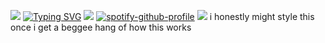 ![](https://komarev.com/ghpvc/?username=cpn-cook&abbreviated=true&color=221830&style=plastic&label=drawings+made)
[![Typing SVG](https://readme-typing-svg.demolab.com?font=Fira+Code&pause=1000&color=FFFFFF&width=900&lines=EVEN%3A+I+still+think+you+have+a+chance+with+Jules%E2%80%99.+She+got+mad+hot+over+summer;And+she+clearly+hasn%E2%80%99t+realized+because+she+still+is+flirting+with+you.;SETH%3A+are+you+joking%2C+man%3F+Let%E2%80%99s+see.%2C;she+dated+dan+remick%2C+matt+muir%2C+josh+corber;and+what's-his-face.+All+of+those+were+cool+guys.;She's+been+hot+way+longer+than+you+think.;Why+would+she+end+her+high+school+career+with+me%3F;EVEN%3A+Well%2C+helen+got+with+ariel+shafir.;SETH%3A+Yeah%2C+and+he+was+a+complete+fucking+loser.+You're+a+step+up+from+that.;which+is+why+you+should+stop+being+a+pussy+and+%25*+her!;You+could+*%5E%2B%25+the+*%5E%25%23+out+of+her+for%2C+like%2C+two+months+before+you+leave.+;That+*%5E%25%23*+looks+like+a+good+%25%23%5E*%23%25.;EVEN%3A+hey!+Im+sick+of+you+talking+about+her+like+that+man!;SETH%3A+What%2C+you+can+talk+about+that+*%5E%25%23+all+day+every+single+day%2C;I+can't+say+one+thing+about+her%3F)](https://git.io/typing-svg)
![](https://i.pinimg.com/736x/49/69/67/496967e505dfc19ed0e9a32f42d880ef.jpg)
[![spotify-github-profile](https://spotify-github-profile.kittinanx.com/api/view?uid=31qcwlth6q4onen5dhyzn34dau5m&cover_image=true&theme=natemoo-re&show_offline=true&background_color=121212&interchange=false&bar_color=bd479d&bar_color_cover=true)](https://spotify-github-profile.kittinanx.com/api/view?uid=31qcwlth6q4onen5dhyzn34dau5m&redirect=true)
![](https://i.pinimg.com/736x/d6/20/a2/d620a24da6fb0d3c0001b7f69e16b80d.jpg)
i honestly might style this once i get a beggee hang of how this works

